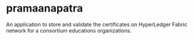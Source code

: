 # pramaanapatra
An application to store and validate the certificates on HyperLedger Fabric network for a consortium educations organizations.
